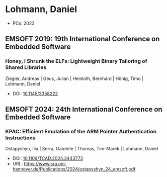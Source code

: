 # Lohmann, Daniel

* PCs: 2023

## EMSOFT 2019: 19th International Conference on Embedded Software

### Honey, I Shrunk the ELFs: Lightweight Binary Tailoring of Shared Libraries
Ziegler, Andreas | Geus, Julian | Heinloth, Bernhard | Hönig, Timo | Lohmann, Daniel
* DOI: [10.1145/3358222](https://doi.org/10.1145/3358222)

## EMSOFT 2024: 24th International Conference on Embedded Software

### KPAC: Efficient Emulation of the ARM Pointer Authentication Instructions
Ostapyshyn, Ilia | Serra, Gabriele | Thomas, Tim-Marek | Lohmann, Daniel
* DOI: [10.1109/TCAD.2024.3443773](https://doi.org/10.1109/TCAD.2024.3443773)
* URL: <https://www.sra.uni-hannover.de/Publications/2024/ostapyshyn_24_emsoft.pdf>

